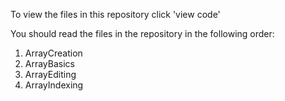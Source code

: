 To view the files in this repository click 'view code'

You should read the files in the repository in the following order:

1. ArrayCreation
2. ArrayBasics
3. ArrayEditing
4. ArrayIndexing
